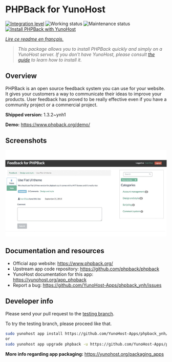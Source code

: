 <!--
N.B.: This README was automatically generated by https://github.com/YunoHost/apps/tree/master/tools/README-generator
It shall NOT be edited by hand.
-->

# PHPBack for YunoHost

[![Integration level](https://dash.yunohost.org/integration/phpback.svg)](https://dash.yunohost.org/appci/app/phpback) ![Working status](https://ci-apps.yunohost.org/ci/badges/phpback.status.svg) ![Maintenance status](https://ci-apps.yunohost.org/ci/badges/phpback.maintain.svg)  
[![Install PHPBack with YunoHost](https://install-app.yunohost.org/install-with-yunohost.svg)](https://install-app.yunohost.org/?app=phpback)

*[Lire ce readme en français.](./README_fr.md)*

> *This package allows you to install PHPBack quickly and simply on a YunoHost server.
If you don't have YunoHost, please consult [the guide](https://yunohost.org/#/install) to learn how to install it.*

## Overview

PHPBack is an open source feedback system you can use for your website. It gives your customers a way to communicate their ideas to improve your products. User feedback has proved to be really effective even if you have a community project or a commercial project. 

**Shipped version:** 1.3.2~ynh1

**Demo:** https://www.phpback.org/demo/

## Screenshots

![Screenshot of PHPBack](./doc/screenshots/slider-item-1.png)

## Documentation and resources

* Official app website: <https://www.phpback.org/>
* Upstream app code repository: <https://github.com/phpback/phpback>
* YunoHost documentation for this app: <https://yunohost.org/app_phpback>
* Report a bug: <https://github.com/YunoHost-Apps/phpback_ynh/issues>

## Developer info

Please send your pull request to the [testing branch](https://github.com/YunoHost-Apps/phpback_ynh/tree/testing).

To try the testing branch, please proceed like that.

``` bash
sudo yunohost app install https://github.com/YunoHost-Apps/phpback_ynh/tree/testing --debug
or
sudo yunohost app upgrade phpback -u https://github.com/YunoHost-Apps/phpback_ynh/tree/testing --debug
```

**More info regarding app packaging:** <https://yunohost.org/packaging_apps>
